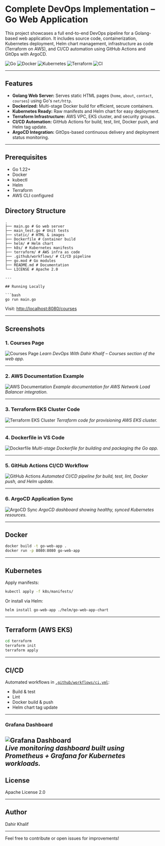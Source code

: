 # Complete DevOps Implementation – Go Web Application

This project showcases a full end-to-end DevOps pipeline for a Golang-based web application. It includes source code, containerization, Kubernetes deployment, Helm chart management, infrastructure as code (Terraform on AWS), and CI/CD automation using GitHub Actions and GitOps with ArgoCD.

![Go](https://img.shields.io/badge/Go-1.22-blue)
![Docker](https://img.shields.io/badge/Docker-Containerized-informational)
![Kubernetes](https://img.shields.io/badge/K8s-Production--Ready-blueviolet)
![Terraform](https://img.shields.io/badge/Terraform-AWS--EKS-5932a8)
![CI](https://github.com/daraye-tech/Complete-DevOps-Implementation/actions/workflows/ci.yml/badge.svg)

---

## Features

- **Golang Web Server:** Serves static HTML pages (`home`, `about`, `contact`, `courses`) using Go's `net/http`.
- **Dockerized:** Multi-stage Docker build for efficient, secure containers.
- **Kubernetes Ready:** Raw manifests and Helm chart for easy deployment.
- **Terraform Infrastructure:** AWS VPC, EKS cluster, and security groups.
- **CI/CD Automation:** GitHub Actions for build, test, lint, Docker push, and Helm tag update.
- **ArgoCD Integration:** GitOps-based continuous delivery and deployment status monitoring.

---

## Prerequisites

- Go 1.22+
- Docker
- kubectl
- Helm
- Terraform
- AWS CLI configured

## Directory Structure

```
.
├── main.go # Go web server
├── main_test.go # Unit tests
├── static/ # HTML & images
├── Dockerfile # Container build
├── helm/ # Helm chart
├── k8s/ # Kubernetes manifests
├── terraform/ # AWS infra as code
├── .github/workflows/ # CI/CD pipeline
├── go.mod # Go modules
├── README.md # Documentation
└── LICENSE # Apache 2.0

---

## Running Locally

```bash
go run main.go
```
Visit: [http://localhost:8080/courses](http://localhost:8080/courses)

---

## Screenshots

### 1. Courses Page

![Courses Page](./static/images/running-app.png)
*Learn DevOps With Dahir Khalif – Courses section of the web app.*

---

### 2. AWS Documentation Example

![AWS Documentation](./static/images/ingress-controller.png)
*Example documentation for AWS Network Load Balancer integration.*

---

### 3. Terraform EKS Cluster Code

![Terraform EKS Cluster](./static/images/Eks.png)
*Terraform code for provisioning AWS EKS cluster.*

---

### 4. Dockerfile in VS Code

![Dockerfile](./static/images/Dockerfile.png)
*Multi-stage Dockerfile for building and packaging the Go app.*

---

### 5. GitHub Actions CI/CD Workflow

![GitHub Actions](./static/images/ci-d.png)
*Automated CI/CD pipeline for build, test, lint, Docker push, and Helm update.*

---

### 6. ArgoCD Application Sync

![ArgoCD Sync](./static/images/argcd.png)
*ArgoCD dashboard showing healthy, synced Kubernetes resources.*

---

## Docker

```bash
docker build -t go-web-app .
docker run -p 8080:8080 go-web-app
```

---

## Kubernetes

Apply manifests:
```bash
kubectl apply -f k8s/manifests/
```

Or install via Helm:
```bash
helm install go-web-app ./helm/go-web-app-chart
```

---

## Terraform (AWS EKS)

```bash
cd terraform
terraform init
terraform apply
```

---

## CI/CD

Automated workflows in [`.github/workflows/ci.yml`](.github/workflows/ci.yml):

- Build & test
- Lint
- Docker build & push
- Helm chart tag update

---

### Grafana Dashboard

![Grafana Dashboard](./static/images/grafan.png)  
*Live monitoring dashboard built using Prometheus + Grafana for Kubernetes workloads.*
---

## License

Apache License 2.0

---

## Author

Dahir Khalif

---

Feel free to contribute or open issues for improvements!
